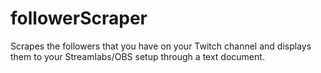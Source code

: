 # followerScraper
Scrapes the followers that you have on your Twitch channel and displays them to your Streamlabs/OBS setup through a text document.



